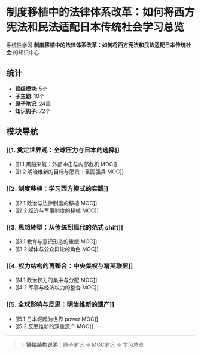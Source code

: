 # 制度移植中的法律体系改革：如何将西方宪法和民法适配日本传统社会学习总览

系统性学习 **制度移植中的法律体系改革：如何将西方宪法和民法适配日本传统社会** 的知识中心

## 统计

- **顶级模块**: 5个
- **子主题**: 10个
- **原子笔记**: 24篇
- **知识钩子**: 72个

## 模块导航

### [[1. 奠定世界观：全球压力与日本的选择]]

- [[1.1 黑船来航：外部冲击与内部危机 MOC]]
- [[1.2 明治维新的目标与愿景：富国强兵 MOC]]

### [[2. 制度移植：学习西方模式的实践]]

- [[2.1 政治与法律制度的移植 MOC]]
- [[2.2 经济与军事制度的移植 MOC]]

### [[3. 思想转型：从传统到现代的范式 shift]]

- [[3.1 教育与意识形态的重塑 MOC]]
- [[3.2 媒体与公众舆论的角色 MOC]]

### [[4. 权力结构的再整合：中央集权与精英联盟]]

- [[4.1 政治权力的集中与分配 MOC]]
- [[4.2 军事与经济权力的整合 MOC]]

### [[5. 全球影响与反思：明治维新的遗产]]

- [[5.1 日本崛起为世界 power MOC]]
- [[5.2 反思维新的双重遗产 MOC]]

---

> 💡 **链接结构说明**：原子笔记 → MOC笔记 → 学习总览
